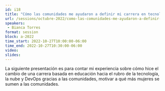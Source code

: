 ```yaml
---
id: i18
title: "Cómo las comunidades me ayudaron a definir mi carrera en tecnología"
url: /sessions/octubre-2022/como-las-comunidades-me-ayudaron-a-definir-mi-carrera-en-tecnologia
speakers:
 - Bianca Torres
format: session
block: a-2022
time_start: 2022-10-27T10:00:00-06:00
time_end: 2022-10-27T10:30:00-06:00
video:
slides:
---
```


La siguiente presentación es para contar mi experiencia sobre cómo hice el cambio de una carrera basada en educación hacia el rubro de la tecnología, la nube y DevOps gracias a las comunidades, motivar a qué más mujeres se sumen a las comunidades.
